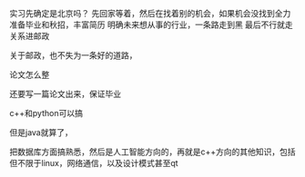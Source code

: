 实习先确定是北京吗？
先回家等着，然后在找着别的机会，如果机会没找到全力准备毕业和秋招，丰富简历
明确未来想从事的行业，一条路走到黑
最后不行就走关系进邮政

关于邮政，也不失为一条好的道路，

论文怎么整

还要写一篇论文出来，保证毕业

c++和python可以搞

但是java就算了，

把数据库方面搞熟悉，然后是人工智能方向的，再就是c++方向的其他知识，包括但不限于linux，网络通信，以及设计模式甚至qt
